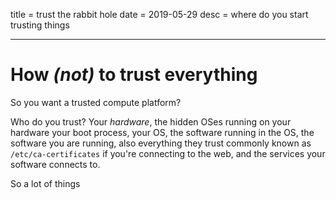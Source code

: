 title = trust the rabbit hole
date = 2019-05-29
desc = where do you start trusting things

---

# How _(not)_ to trust everything

So you want a trusted compute platform?

Who do you trust?
Your _hardware_, the hidden OSes running on your hardware
your boot process, your OS,
the software running in the OS,
the software you are running,
also everything they trust
commonly known as `/etc/ca-certificates` if you're connecting to the web,
and the services your software connects to.

So a lot of things
